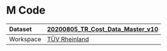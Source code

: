 



# M Code

|Dataset|[20200805_TR_Cost_Data_Master_v10](./../20200805_TR_Cost_Data_Master_v10.md)|
| :--- | :--- |
|Workspace|[TÜV Rheinland](../../Workspaces/TÜV-Rheinland.md)|
